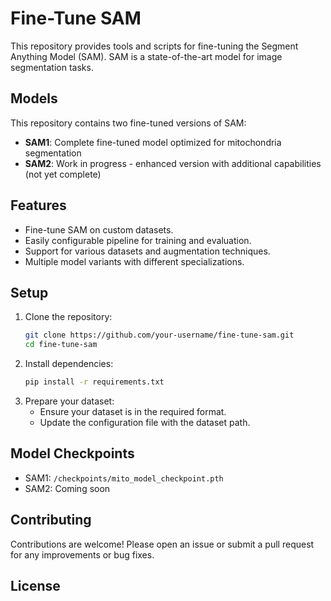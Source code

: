 # Fine-Tune SAM
This repository provides tools and scripts for fine-tuning the Segment Anything Model (SAM). SAM is a state-of-the-art model for image segmentation tasks.

## Models
This repository contains two fine-tuned versions of SAM:
- **SAM1**: Complete fine-tuned model optimized for mitochondria segmentation
- **SAM2**: Work in progress - enhanced version with additional capabilities (not yet complete)

## Features
- Fine-tune SAM on custom datasets.
- Easily configurable pipeline for training and evaluation.
- Support for various datasets and augmentation techniques.
- Multiple model variants with different specializations.

## Setup
1. Clone the repository:
   ```bash
   git clone https://github.com/your-username/fine-tune-sam.git
   cd fine-tune-sam
   ```
2. Install dependencies:
   ```bash
   pip install -r requirements.txt
   ```
3. Prepare your dataset:
   - Ensure your dataset is in the required format.
   - Update the configuration file with the dataset path.


## Model Checkpoints
- SAM1: `/checkpoints/mito_model_checkpoint.pth`
- SAM2: Coming soon

## Contributing
Contributions are welcome! Please open an issue or submit a pull request for any improvements or bug fixes.

## License
